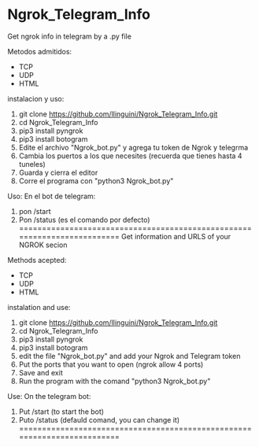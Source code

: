 # Ngrok_Telegram_Info
Get ngrok info in telegram by a .py file


Metodos admitidos:
- TCP
- UDP
- HTML

instalacion y uso:

1. git clone https://github.com/llinguini/Ngrok_Telegram_Info.git
2. cd Ngrok_Telegram_Info
3. pip3 install pyngrok
4. pip3 install botogram
5. Edite el archivo "Ngrok_bot.py" y agrega tu token de Ngrok y telegrma
6. Cambia los puertos a los que necesites (recuerda que tienes hasta 4 tuneles)
7. Guarda y cierra el editor
8. Corre el programa con "python3 Ngrok_bot.py"

Uso:
En el bot de telegram:
1. pon /start
2. Pon /status (es el comando por defecto)
=========================================================================
Get information and URLS of your NGROK secion

Methods acepted:
- TCP
- UDP
- HTML

instalation and use: 

1. git clone https://github.com/llinguini/Ngrok_Telegram_Info.git
2. cd Ngrok_Telegram_Info
3. pip3 install pyngrok
4. pip3 install botogram
5. edit the file "Ngrok_bot.py" and add your Ngrok and Telegram token
6. Put the ports that you want to open (ngrok allow 4 ports)
7. Save and exit
8. Run the program with the comand "python3 Ngrok_bot.py"

Use:
On the telegram bot:
1. Put /start (to start the bot)
2. Puto /status (defauld comand, you can change it)
=========================================================================
